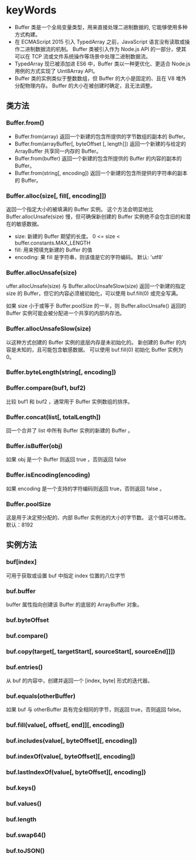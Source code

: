 # keyWords

* Buffer 类是一个全局变量类型，用来直接处理二进制数据的, 它能够使用多种方式构建。
* 在 ECMAScript 2015 引入 TypedArray 之前，JavaScript 语言没有读取或操作二进制数据流的机制。 Buffer 类被引入作为 Node.js API 的一部分，使其可以在 TCP 流或文件系统操作等场景中处理二进制数据流。
* TypedArray 现已被添加进 ES6 中，Buffer 类以一种更优化、更适合 Node.js 用例的方式实现了 Uint8Array API。
* Buffer 类的实例类似于整数数组，但 Buffer 的大小是固定的、且在 V8 堆外分配物理内存。 Buffer 的大小在被创建时确定，且无法调整。

## 类方法
### Buffer.from()

* Buffer.from(array) 返回一个新建的包含所提供的字节数组的副本的 Buffer。
* Buffer.from(arrayBuffer[, byteOffset [, length]]) 返回一个新建的与给定的 ArrayBuffer 共享同一内存的 Buffer。
* Buffer.from(buffer) 返回一个新建的包含所提供的 Buffer 的内容的副本的 Buffer。
* Buffer.from(string[, encoding]) 返回一个新建的包含所提供的字符串的副本的 Buffer。

### Buffer.alloc(size[, fill[, encoding]])

返回一个指定大小的被填满的 Buffer 实例。 这个方法会明显地比Buffer.allocUnsafe(size) 慢，但可确保新创建的 Buffer 实例绝不会包含旧的和潜在的敏感数据。

* size: 新建的 Buffer 期望的长度。 0 <= size < buffer.constants.MAX_LENGTH
* fill: 用来预填充新建的 Buffer 的值
* encoding: 果 fill 是字符串，则该值是它的字符编码。 默认: 'utf8'

### Buffer.allocUnsafe(size)

uffer.allocUnsafe(size) 与 Buffer.allocUnsafeSlow(size) 返回一个新建的指定 size 的 Buffer，但它的内容必须被初始化，可以使用 buf.fill(0) 或完全写满。

如果 size 小于或等于 Buffer.poolSize 的一半，则 Buffer.allocUnsafe() 返回的 Buffer 实例可能会被分配进一个共享的内部内存池。

### Buffer.allocUnsafeSlow(size)

以这种方式创建的 Buffer 实例的底层内存是未初始化的。 新创建的 Buffer 的内容是未知的，且可能包含敏感数据。 可以使用 buf.fill(0) 初始化 Buffer 实例为0。

### Buffer.byteLength(string[, encoding])

### Buffer.compare(buf1, buf2)

比较 buf1 和 buf2 ，通常用于 Buffer 实例数组的排序。

### Buffer.concat(list[, totalLength])

回一个合并了 list 中所有 Buffer 实例的新建的 Buffer 。

### Buffer.isBuffer(obj)

如果 obj 是一个 Buffer 则返回 true ，否则返回 false

### Buffer.isEncoding(encoding)

如果 encoding 是一个支持的字符编码则返回 true，否则返回 false 。

### Buffer.poolSize

这是用于决定预分配的、内部 Buffer 实例池的大小的字节数。 这个值可以修改。默认：8192

## 实例方法

### buf[index]

可用于获取或设置 buf 中指定 index 位置的八位字节

### buf.buffer

buffer 属性指向创建该 Buffer 的底层的 ArrayBuffer 对象。

### buf.byteOffset

### buf.compare()

### buf.copy(target[, targetStart[, sourceStart[, sourceEnd]]])

### buf.entries()

从 buf 的内容中，创建并返回一个 [index, byte] 形式的迭代器。

### buf.equals(otherBuffer)

如果 buf 与 otherBuffer 具有完全相同的字节，则返回 true，否则返回 false。

### buf.fill(value[, offset[, end]][, encoding])

### buf.includes(value[, byteOffset][, encoding])

### buf.indexOf(value[, byteOffset][, encoding])

### buf.lastIndexOf(value[, byteOffset][, encoding])

### buf.keys()

### buf.values()

### buf.length

### buf.swap64()

### buf.toJSON()
